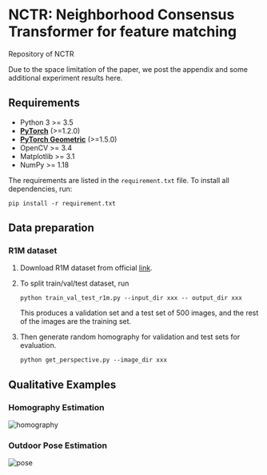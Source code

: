 # NCTR: Neighborhood Consensus Transformer for feature matching
Repository of NCTR

Due to the space limitation of the paper, we post the appendix and some additional experiment results here.

## Requirements
* Python 3 >= 3.5
* **[PyTorch](https://pytorch.org/get-started/locally/)** (>=1.2.0)
* **[PyTorch Geometric](https://github.com/rusty1s/pytorch_geometric)** (>=1.5.0)
* OpenCV >= 3.4 
* Matplotlib >= 3.1
* NumPy >= 1.18

 The requirements are listed in the `requirement.txt` file. To install all dependencies, run:
```
pip install -r requirement.txt
```

## Data preparation
### R1M dataset
1) Download R1M dataset from official [link](http://ptak.felk.cvut.cz/revisitop/revisitop1m/).
2) To split train/val/test dataset, run
    ```
    python train_val_test_r1m.py --input_dir xxx -- output_dir xxx
    ```

    This produces a validation set and a test set of 500 images, and the rest of the images are the training set.
3) Then generate random homography for validation and test sets for evaluation.
    ```
    python get_perspective.py --image_dir xxx
    ```

## Qualitative Examples

### Homography Estimation
![homography](imgs/homo_compare.png)

### Outdoor Pose Estimation
![pose](imgs/pose_compare.png)


